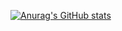 [![Anurag's GitHub stats](https://github-readme-stats.vercel.app/api?username=lolzaws&theme=radical)](https://github.com/anuraghazra/github-readme-stats)

